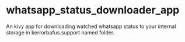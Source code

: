 # whatsapp_status_downloader_app
An kivy app for downloading  watched whatsapp status to your internal storage in kerrorbafus.support named folder.
